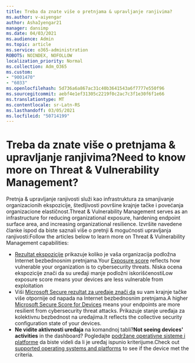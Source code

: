 ```yaml
---
title: Treba da znate više o pretnjama & upravljanje ranjivima?
ms.author: v-aiyengar
author: AshaIyengar21
manager: dansimp
ms.date: 04/03/2021
ms.audience: Admin
ms.topic: article
ms.service: o365-administration
ROBOTS: NOINDEX, NOFOLLOW
localization_priority: Normal
ms.collection: Adm_O365
ms.custom:
- "9001470"
- "6033"
ms.openlocfilehash: 5d736a6a867ac31c40b3641543a6f7777e550f96
ms.sourcegitcommit: aebf4e1ef31305c2219f0c2ac7c3f1e30f6f1e66
ms.translationtype: MT
ms.contentlocale: sr-Latn-RS
ms.lasthandoff: 03/05/2021
ms.locfileid: "50714199"
---
```

# <a name="need-to-know-more-on-threat--vulnerability-management"></a><span data-ttu-id="895df-102">Treba da znate više o pretnjama & upravljanje ranjivima?</span><span class="sxs-lookup"><span data-stu-id="895df-102">Need to know more on Threat & Vulnerability Management?</span></span>

<span data-ttu-id="895df-103">Pretnja & upravljanje ranjivosti služi kao infrastruktura za smanjivanje organizacionih ekspozicije, štedljivosti površine krajnje tačke i povećanja organizacione elastičnost.</span><span class="sxs-lookup"><span data-stu-id="895df-103">Threat & Vulnerability Management serves as an infrastructure for reducing organizational exposure, hardening endpoint surface area, and increasing organizational resilience.</span></span> <span data-ttu-id="895df-104">Izvršite navedene članke ispod da biste saznali više o pretnji & mogućnosti upravljanja ranjivosti:</span><span class="sxs-lookup"><span data-stu-id="895df-104">Follow the articles below to learn more on Threat & Vulnerability Management capabilities:</span></span>

- <span data-ttu-id="895df-105">[Rezultat ekspozicije](https://docs.microsoft.com/windows/security/threat-protection/microsoft-defender-atp/tvm-exposure-score) prikazuje koliko je vaša organizacija podložna Internet bezbednosnim pretnjama.</span><span class="sxs-lookup"><span data-stu-id="895df-105">Your [Exposure score](https://docs.microsoft.com/windows/security/threat-protection/microsoft-defender-atp/tvm-exposure-score) reflects how vulnerable your organization is to cybersecurity threats.</span></span> <span data-ttu-id="895df-106">Niska ocena ekspozicije znači da su uređaji manje podložni iskorišćenosti</span><span class="sxs-lookup"><span data-stu-id="895df-106">Low exposure score means your devices are less vulnerable from exploitation</span></span>
- <span data-ttu-id="895df-107">Viši [Microsoft Secure rezultat za uređaje znači da](https://docs.microsoft.com/windows/security/threat-protection/microsoft-defender-atp/tvm-microsoft-secure-score-devices) su vam krajnje tačke više otpornije od napada na Internet bezbednosnim pretnjama.</span><span class="sxs-lookup"><span data-stu-id="895df-107">A higher [Microsoft Secure Score for Devices](https://docs.microsoft.com/windows/security/threat-protection/microsoft-defender-atp/tvm-microsoft-secure-score-devices) means your endpoints are more resilient from cybersecurity threat attacks.</span></span> <span data-ttu-id="895df-108">Prikazuje stanje uređaja za kolektivnu bezbednost na uređajima.</span><span class="sxs-lookup"><span data-stu-id="895df-108">It reflects the collective security configuration state of your devices.</span></span>
- <span data-ttu-id="895df-109">**Ne vidite aktivnosti uređaja** na komandnoj tabli?</span><span class="sxs-lookup"><span data-stu-id="895df-109">**Not seeing devices' activities** in the dashboard?</span></span> <span data-ttu-id="895df-110">Pogledajte [podržane operativne sisteme i platforme](https://docs.microsoft.com/windows/security/threat-protection/microsoft-defender-atp/tvm-supported-os) da biste videli da li je uređaj ispunio kriterijume.</span><span class="sxs-lookup"><span data-stu-id="895df-110">Check out [supported operating systems and platforms](https://docs.microsoft.com/windows/security/threat-protection/microsoft-defender-atp/tvm-supported-os) to see if the device met the criteria.</span></span>
